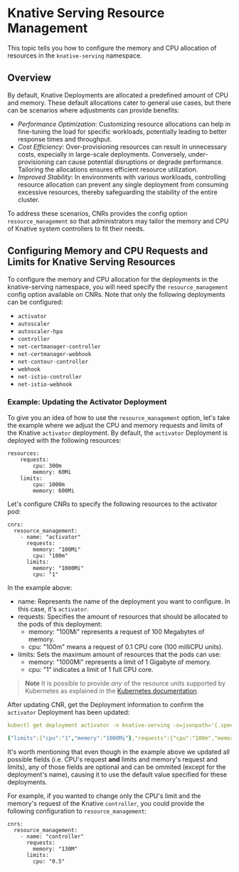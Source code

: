 # Knative Serving Resource Management

This topic tells you how to configure the memory and CPU allocation of resources in the `knative-serving` namespace.

## <a id='overview'></a> Overview

By default, Knative Deployments are allocated a predefined amount of CPU and memory. These default allocations cater to general use cases, but there can be scenarios where adjustments can provide benefits:

* *Performance Optimization*: Customizing resource allocations can help in fine-tuning the load for specific workloads, potentially leading to better response times and throughput.
* *Cost Efficiency*: Over-provisioning resources can result in unnecessary costs, especially in large-scale deployments. Conversely, under-provisioning can cause potential disruptions or degrade performance. Tailoring the allocations ensures efficient resource utilization.
* *Improved Stability*: In environments with various workloads, controlling resource allocation can prevent any single deployment from consuming excessive resources, thereby safeguarding the stability of the entire cluster.

To address these scenarios, CNRs provides the config option `resource_management` so that administrators may tailor the memory and CPU of Knative system controllers to fit their needs.

## <a id='update-resources'></a> Configuring Memory and CPU Requests and Limits for Knative Serving Resources

To configure the memory and CPU allocation for the deployments in the knative-serving namespace, you will need specify the `resource_management` config option available on CNRs. Note that only the following deployments can be configured:

- `activator`
- `autoscaler`
- `autoscaler-hpa`
- `controller`
- `net-certmanager-controller`
- `net-certmanager-webhook`
- `net-contour-controller`
- `webhook`
- `net-istio-controller`
- `net-istio-webhook`

### <a id='resource-mgmt-example'></a> Example: Updating the Activator Deployment

To give you an idea of how to use the `resource_management` option, let's take the example where we adjust the CPU and memory requests and limits of the Knative `activator` deployment. By default, the `activator` Deployment is deployed with the following resources:

```console
resources:
    requests:
        cpu: 300m
        memory: 60Mi
    limits:
        cpu: 1000m
        memory: 600Mi
```

Let's configure CNRs to specify the following resources to the activator pod:

```console
cnrs:
  resource_management:
    - name: "activator"
      requests:
        memory: "100Mi"
        cpu: "100m"
      limits:
        memory: "1000Mi"
        cpu: "1"
```

In the example above:

- name: Represents the name of the deployment you want to configure. In this case, it's `activator`.
- requests: Specifies the amount of resources that should be allocated to the pods of this deployment:
    - memory: "100Mi" represents a request of 100 Megabytes of memory.
    - cpu: "100m" means a request of 0.1 CPU core (100 milliCPU units).
- limits: Sets the maximum amount of resources that the pods can use:
    - memory: "1000Mi" represents a limit of 1 Gigabyte of memory.
    - cpu: "1" indicates a limit of 1 full CPU core.

> **Note** It is possible to provide *any* of the resource units supported by Kubernetes as explained in the [Kubernetes documentation](https://kubernetes.io/docs/concepts/configuration/manage-resources-containers/#resource-units-in-kubernetes).

After updating CNR, get the Deployment information to confirm the `activator` Deployment has been updated:
```yaml
kubectl get deployment activator -n knative-serving -o=jsonpath='{.spec.template.spec.containers[?(@.name=="activator")].resources}'

{"limits":{"cpu":"1","memory":"1000Mi"},"requests":{"cpu":"100m","memory":"100Mi"}}
```

It's worth mentioning that even though in the example above we updated all possible fields (i.e. CPU's request **and** limits and memory's request and limits), any of those fields are optional and can be ommited (except for the deployment's name), causing it to use the default value specified for these deployments.

For example, if you wanted to change only the CPU's limit and the memory's request of the Knative `controller`, you could provide the following configuration to `resource_management`:

```console
cnrs:
  resource_management:
    - name: "controller"
      requests:
        memory: "130M"
      limits:
        cpu: "0.5"
```